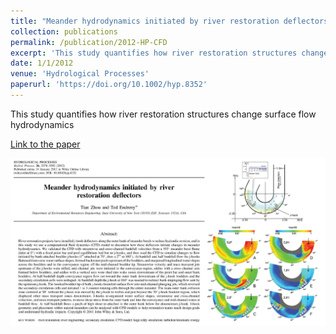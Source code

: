 ```yaml
---
title: "Meander hydrodynamics initiated by river restoration deflectors"
collection: publications
permalink: /publication/2012-HP-CFD
excerpt: 'This study quantifies how river restoration structures change surface flow hydrodynamics'
date: 1/1/2012
venue: 'Hydrological Processes'
paperurl: 'https://doi.org/10.1002/hyp.8352'
---
```

This study quantifies how river restoration structures change surface flow hydrodynamics

[Link to the paper](https://doi.org/10.1002/hyp.8352)

![image](../images/papers/2012-HP-CFD.png)
